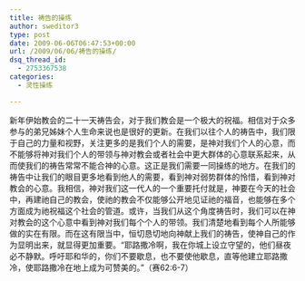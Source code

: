 ```yaml
---
title: 祷告的操练
author: sweditor3
type: post
date: 2009-06-06T06:47:53+00:00
url: /2009/06/06/祷告的操练/
dsq_thread_id:
  - 2753367538
categories:
  - 灵性操练

---
```

新年伊始教会的二十一天祷告会，对于我们教会是一个极大的祝福。相信对于众多参与的弟兄姊妹个人生命来说也是很好的更新。在我们以往个人的祷告中，我们限于自己的力量和视野，关注更多的是我们个人的需要，是神对我们个人的心意，而不能够将神对我们个人的带领与神对教会或者社会中更大群体的心意联系起来，从而使我们的祷告常常不能合神的心意。这正是我们需要一同操练的地方。在我们的祷告中让我们的眼目更多地看到他人的需要，看到神对弱势群体的怜惜，看到神对教会的心意。我相信，神对我们这一代人的一个重要托付就是，神要在今天的社会中，再建祂自己的教会，使祂的教会不仅能够公开地见证祂的福音，也能够在多个方面成为祂祝福这个社会的管道。或许，当我们从这个角度祷告时，我们可以在神对教会的这个心意中看到神对我们每个个人的带领。我们清楚地看到每个人所能够做的实在有限。而在这有限当中，恒切恳切地向神献上我们的祷告，使神自己的作为显明出来，就显得更加重要。“耶路撒冷啊，我在你城上设立守望的，他们昼夜必不静默。呼吁耶和华的，你们不要歇息，也不要使他歇息，直等他建立耶路撒冷，使耶路撒冷在地上成为可赞美的。”（赛62:6-7）